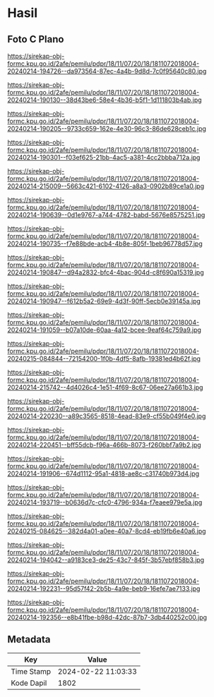 # Hasil

## Foto C Plano

https://sirekap-obj-formc.kpu.go.id/2afe/pemilu/pdpr/18/11/07/20/18/1811072018004-20240214-194726--da973564-87ec-4a4b-9d8d-7c0f95640c80.jpg

https://sirekap-obj-formc.kpu.go.id/2afe/pemilu/pdpr/18/11/07/20/18/1811072018004-20240214-190130--38d43be6-58e4-4b36-b5f1-1d111803b4ab.jpg

https://sirekap-obj-formc.kpu.go.id/2afe/pemilu/pdpr/18/11/07/20/18/1811072018004-20240214-190205--9733c659-162e-4e30-96c3-86de628ceb1c.jpg

https://sirekap-obj-formc.kpu.go.id/2afe/pemilu/pdpr/18/11/07/20/18/1811072018004-20240214-190301--f03ef625-21bb-4ac5-a381-4cc2bbba712a.jpg

https://sirekap-obj-formc.kpu.go.id/2afe/pemilu/pdpr/18/11/07/20/18/1811072018004-20240214-215009--5663c421-6102-4126-a8a3-0902b89ce1a0.jpg

https://sirekap-obj-formc.kpu.go.id/2afe/pemilu/pdpr/18/11/07/20/18/1811072018004-20240214-190639--0d1e9767-a744-4782-babd-5676e8575251.jpg

https://sirekap-obj-formc.kpu.go.id/2afe/pemilu/pdpr/18/11/07/20/18/1811072018004-20240214-190735--f7e88bde-acb4-4b8e-805f-1beb96778d57.jpg

https://sirekap-obj-formc.kpu.go.id/2afe/pemilu/pdpr/18/11/07/20/18/1811072018004-20240214-190847--d94a2832-bfc4-4bac-904d-c8f690a15319.jpg

https://sirekap-obj-formc.kpu.go.id/2afe/pemilu/pdpr/18/11/07/20/18/1811072018004-20240214-190947--f612b5a2-69e9-4d3f-90ff-5ecb0e39145a.jpg

https://sirekap-obj-formc.kpu.go.id/2afe/pemilu/pdpr/18/11/07/20/18/1811072018004-20240214-191059--b07a10de-60aa-4a12-bcee-9eaf64c759a9.jpg

https://sirekap-obj-formc.kpu.go.id/2afe/pemilu/pdpr/18/11/07/20/18/1811072018004-20240215-084844--72154200-1f0b-4df5-8afb-19381ed4b62f.jpg

https://sirekap-obj-formc.kpu.go.id/2afe/pemilu/pdpr/18/11/07/20/18/1811072018004-20240214-215742--4d4026c4-1e51-4f69-8c67-06ee27a661b3.jpg

https://sirekap-obj-formc.kpu.go.id/2afe/pemilu/pdpr/18/11/07/20/18/1811072018004-20240214-220230--a89c3565-8518-4ead-83e9-cf55b049f4e0.jpg

https://sirekap-obj-formc.kpu.go.id/2afe/pemilu/pdpr/18/11/07/20/18/1811072018004-20240214-220451--bff55dcb-f96a-466b-8073-f260bbf7a9b2.jpg

https://sirekap-obj-formc.kpu.go.id/2afe/pemilu/pdpr/18/11/07/20/18/1811072018004-20240214-191906--674d1112-95a1-4818-ae8c-c31740b973d4.jpg

https://sirekap-obj-formc.kpu.go.id/2afe/pemilu/pdpr/18/11/07/20/18/1811072018004-20240214-193719--b0636d7c-cfc0-4796-934a-f7eaee979e5a.jpg

https://sirekap-obj-formc.kpu.go.id/2afe/pemilu/pdpr/18/11/07/20/18/1811072018004-20240215-084625--382d4a01-a0ee-40a7-8cd4-eb19fb6e40a6.jpg

https://sirekap-obj-formc.kpu.go.id/2afe/pemilu/pdpr/18/11/07/20/18/1811072018004-20240214-194042--a9183ce3-de25-43c7-845f-3b57ebf858b3.jpg

https://sirekap-obj-formc.kpu.go.id/2afe/pemilu/pdpr/18/11/07/20/18/1811072018004-20240214-192231--95d57f42-2b5b-4a9e-beb9-16efe7ae7133.jpg

https://sirekap-obj-formc.kpu.go.id/2afe/pemilu/pdpr/18/11/07/20/18/1811072018004-20240214-192356--e8b41fbe-b98d-42dc-87b7-3db440252c00.jpg


## Metadata

| Key        | Value               |
| ---------- | ------------------- |
| Time Stamp | 2024-02-22 11:03:33 |
| Kode Dapil | 1802                |



